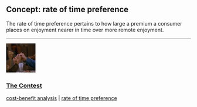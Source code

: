 ## Concept: rate of time preference

The rate of time preference pertains to how large a premium a consumer places on enjoyment nearer in time over more remote enjoyment.

<hr>
<div class="clip-listing">
<img src="media/icons/contest.jpg" alt="The Contest icon">

### [The Contest](../../clip/34/)

[cost-benefit analysis](/concept/cost-benefit-analysis/) | [rate of time preference](/concept/rate-of-time-preference/)
</div>


